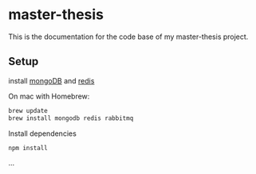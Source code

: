 # master-thesis

This is the documentation for the code base of my master-thesis project.


## Setup

install [mongoDB](https://docs.mongodb.com/manual/tutorial/install-mongodb-on-os-x/) and [redis](http://redis.io/download)

On mac with Homebrew:

```js
brew update
brew install mongodb redis rabbitmq
```

Install dependencies

```js
npm install
```

...
